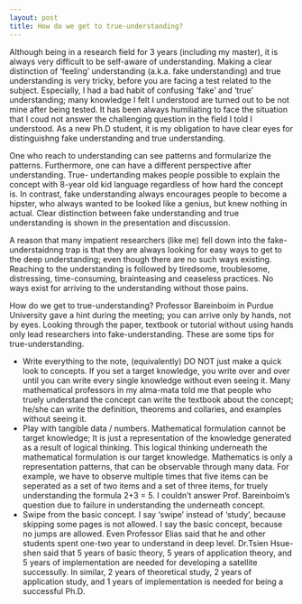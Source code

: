 ```yaml
---
layout: post
title: How do we get to true-understanding? 
---
```


Although being in a research field for 3 years (including my master), it is always very difficult to be self-aware of understanding. Making a clear distinction of ‘feeling’ understanding (a.k.a. fake understanding) and true understanding is very tricky, before you are facing a test related to the subject. Especially, I had a bad habit of confusing ‘fake’ and ‘true’ understanding; many knowledge I felt I understood are turned out to be not mine after being tested. It has been always humiliating to face the situation that I coud not answer the challenging question in the field I told I understood. As a new Ph.D student, it is my obligation to have clear eyes for distinguishng fake understanding and true understanding. 

One who reach to understanding can see patterns and formularize the patterns. Furthermore, one can have a different perspective after understanding. True- undertanding makes people possible to explain the concept with 8-year old kid language regardless of how hard the concept is. In contrast, fake understanding always encourages people to become a hipster, who always wanted to be looked like a genius, but knew nothing in actual. Clear distinction between fake understanding and true understanding is shown in the presentation and discussion. 

A reason that many impatient researchers (like me) fell down into the fake-understaidnng trap is that they are always looking for easy ways to get to the deep understanding; even though there are no such ways existing. Reaching to the understanding is followed by tiredsome, troublesome, distressing, time-consuming, brainteasing and ceaseless practices. No ways exist for arriving to the understanding without those pains. 

How do we get to true-understanding? Professor Bareinboim in Purdue University gave a hint during the meeting; you can arrive only by hands, not by eyes. Looking through the paper, textbook or tutorial without using hands only lead researchers into fake-understanding. These are some tips for true-understanding.

* Write everything to the note, (equivalently) DO NOT just make a quick look to concepts. If you set a target knowledge, you write over and over until you can write every single knowledge without even seeing it. Many mathematical professors in my alma-mata told me that people who truely understand the concept can write the textbook about the concept; he/she can write the definition, theorems and collaries, and examples without seeing it. 
* Play with tangible data / numbers. Mathematical formulation cannot be target knowledge; It is just a representation of the knowledge generated as a result of logical thinking. This logical thinking underneath the mathematical formulation is our target knowledge. Mathematics is only a representation patterns, that can be observable through many data. For example, we have to observe multiple times that five items can be seperated as a set of two items and a set of three items, for truely understanding the formula 2+3 = 5. I couldn’t answer Prof. Bareinboim’s question due to failure in understanding the underneath concept. 
* Swipe from the basic concept. I say ‘swipe’ instead of ‘study’, because skipping some pages is not allowed. I say the basic concept, because no jumps are allowed. Even Professor Elias said that he and other students spent one-two year to understand in deep level. Dr.Tsien Hsue-shen said that 5 years of basic theory, 5 years of application theory, and 5 years of implementation are needed for developing a satellite successully. In similar, 2 years of theoretical study, 2 years of application study, and 1 years of implementation is needed for being a successful Ph.D. 

